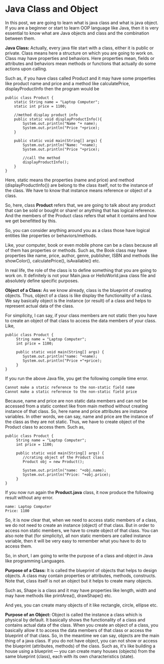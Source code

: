 # Java Class and Object

In this post, we are going to learn what is java class and what is java object. If you are a beginner or start to learn OOP language like Java, then it is very essential to know what are Java objects and class and the combination between them.

**Java Class:** Actually, every java file start with a class, either it is public or private. Class means here a structure on which you are going to work on. Class may have properties and behaviors. Here properties mean, fields or attributes and behaviors mean methods or functions that actually do some actions upon calling.

Such as, if you have class called Product and it may have some properties like product name and price and a method like calculatePrice, displayProductInfo then the program would be

```
public class Product {
    static String name = "Laptop Computer";
    static int price = 1100;

    //method display product info
    public static void displayProductInfo(){
        System.out.println("Name "+ name);
        System.out.println("Price "+price);
    }

    public static void main(String[] args) {
        System.out.println("Name: "+name);
        System.out.println("Price "+price);

        //call the method
        displayProductInfo();
    }
}
```

Here, static means the properties (name and price) and method (displayProductInfo()) are belong to the class itself, not to the instance of the class. We have to know that instance means reference or object of a class.

So, here, class **Product** refers that, we are going to talk about any product that can be sold or bought or share! or anything that has logical reference. And the members of the Product class refers that what it contains and how we get benefitted by this.

So, you can consider anything around you as a class those have logical entities like properties or behaviors/methods.

Like, your computer, book or even mobile phone can be a class because all of them has properties or methods. Such as, the Book class may have properties like name, price, author, genre, publisher, ISBN and methods like showColor(), calculatePrice(), isAvailable() etc.

In real life, the role of the class is to define something that you are going to work on. It definitely is not your Main.java or HelloWorld.java class file and absolutely define specific purposes.

**Object of a Class:** As we know already, class is the blueprint of creating objects. Thus, object of a class is like display the functionality of a class. We say basically object is the instance (or result) of a class and helps to represent actual data of the class.

For simplicity, I can say, if your class members are not static then you have to create an object of that class to access the data members of your class. Like,

```
public class Product {
     String name = "Laptop Computer";
     int price = 1100;

     public static void main(String[] args) {
        System.out.println("name: "+name);
        System.out.println("Price +"+price);
     }
}
```

If you run the above Java file, you get the following compile time error.

```
Cannot make a static reference to the non-static field name
Cannot make a static reference to the non-static field price
```

Because, name and price are non static data members and can not be accessed from a static context like from main method without creating instance of that class. So, here name and price attributes are instance variables. In other words, we can say, name and price are the instance of the class as they are not static. Thus, we have to create object of the Product class to access them. Such as,

```
public class Product {
     String name = "Laptop Computer";
     int price = 1100;

     public static void main(String[] args) {
        //crating object of the Product class
        Product obj = new Product();

        System.out.println("name: "+obj.name);
        System.out.println("Price: "+obj.price);
     }
}
```

If you now run again the **Product.java** class, it now produce the following result without any error.

```
name: Laptop Computer
Price: 1100
```

So, it is now clear that, when we need to access static members of a class, we do not need to create an instance (object) of that class. But in order to access non static members, we have to create object of that class. You can also note that (for simplicity), all non static members are called instance variable, then it will be very easy to remember what you have to do to access them.

So, in short, I am going to write the purpose of a class and object in Java like programming Languages.

**Purpose of a Class:** It is called the blueprint of objects that helps to design objects. A class may contain properties or attributes, methods, constructs. Note that, class itself is not an object but it helps to create many objects.

Such as, Shape is a class and it may have properties like length, width and may have methods like printArea(), drawShape() etc.

And yes, you can create many objects of it like rectangle, circle, ellipse etc.

**Purpose of an Object:** Object is called the instance a class which is physical by default. It basically shows the functionality of a class and contains actual data of the class. When you create an object of a class, you basically allow it to access the data members of that class or access the blueprint of that class. So, in the meantime we can say, objects are the main thing of a java class. If you do not have object, you can not show or access the blueprint (attributes, methods) of the class. Such as, it's like building a house using a blueprint — you can create many houses (objects) from the same blueprint (class), each with its own characteristics (state).
